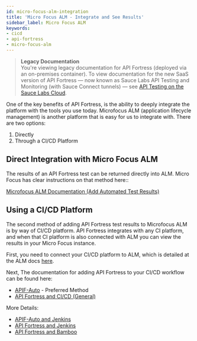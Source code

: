 ```yaml
---
id: micro-focus-alm-integration
title: 'Micro Focus ALM - Integrate and See Results'
sidebar_label: Micro Focus ALM
keywords:
- cicd
- api-fortress
- micro-focus-alm
---
```


<head>
  <meta name="robots" content="noindex" />
</head>

> **Legacy Documentation**<br/>You're viewing legacy documentation for API Fortress (deployed via an on-premises container). To view documentation for the new SaaS version of API Fortress &#8212; now known as Sauce Labs API Testing and Monitoring (with Sauce Connect tunnels) &#8212; see [API Testing on the Sauce Labs Cloud](/api-testing/).

One of the key benefits of API Fortress, is the ability to deeply integrate the platform with the tools you use today. Microfocus ALM (application lifecycle management) is another platform that is easy for us to integrate with. There are two options:

1. Directly
2. Through a CI/CD Platform

## Direct Integration with Micro Focus ALM

The results of an API Fortress test can be returned directly into ALM. Micro Focus has clear instructions on that method here::

[Microfocus ALM Documentation (Add Automated Test Results)](https://admhelp.microfocus.com/octane/en/latest/Online/Content/API/how_test-results.htm)

## Using a CI/CD Platform

The second method of adding API Fortress test results to Microfocus ALM is by way of CI/CD platform. API Fortress integrates with any CI platform, and when that CI platform is also connected with ALM you can view the results in your Micro Focus instance.

First, you need to connect your CI/CD platform to ALM, which is detailed at the ALM docs [here](https://admhelp.microfocus.com/octane/en/latest/Online/Content/GetStarted/GetStarted.htm).

Next, The documentation for adding API Fortress to your CI/CD workflow can be found here:

- [APIF-Auto](/api-testing/on-prem/ci/apif-auto) - Preferred Method
- [API Fortress and CI/CD (General)](/api-testing/on-prem/ci/jenkins/using-the-api)

More Details:

- [APIF-Auto and Jenkins](/api-testing/on-prem/ci/jenkins/apif-auto)
- [API Fortress and Jenkins](/api-testing/on-prem/ci/jenkins/using-the-api)
- [API Fortress and Bamboo](/api-testing/on-prem/ci/connecting-with-bamboo)
